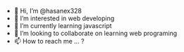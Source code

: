 - 👋 Hi, I’m @hasanex328
- 👀 I’m interested in web developing
- 🌱 I’m currently learning javascript
- 💞️ I’m looking to collaborate on learning web programing
- 📫 How to reach me ... ?

<!---
hasanex328/hasanex328 is a ✨ special ✨ repository because its `README.md` (this file) appears on your GitHub profile.
You can click the Preview link to take a look at your changes.
--->
